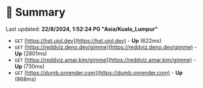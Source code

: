 # 📖 Summary
Last updated: **22/8/2024, 1:52:24 PG "Asia/Kuala_Lumpur"**

- `GET` [https://hst.ujol.dev](https://hst.ujol.dev) - **Up** (622ms)
- `GET` [https://reddviz.deno.dev/gimme](https://reddviz.deno.dev/gimme) - **Up** (2801ms)
- `GET` [https://reddviz.amar.kim/gimme](https://reddviz.amar.kim/gimme) - **Up** (730ms)
- `GET` [https://dumb.onrender.com](https://dumb.onrender.com) - **Up** (868ms)
